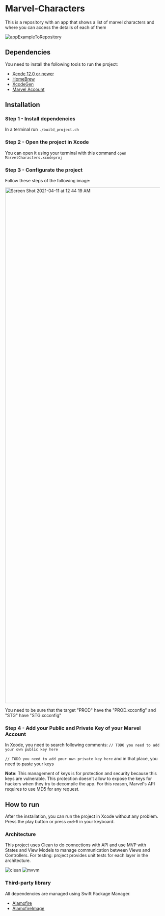 # Marvel-Characters
This is a repository with an app that shows a list of marvel characters and where you can access the details of each of them

![appExampleToRepository](https://user-images.githubusercontent.com/4505476/115136981-f1081580-9fe8-11eb-8c4f-7b6f63110b57.gif)

## Dependencies
You need to install the following tools to run the project:
- [Xcode 12.0 or newer](https://developer.apple.com/download)
- [HomeBrew](https://brew.sh/)
- [XcodeGen](https://github.com/yonaskolb/XcodeGen#installing)
- [Marvel Account](https://developer.marvel.com/)

## Installation

### Step 1 - Install dependencies
In a terminal run `./build_project.sh` 

### Step 2 - Open the project in Xcode
You can open it using your terminal with this command `open MarvelCharacters.xcodeproj`

### Step 3 - Configurate the project
Follow these steps of the following image:

<img width="1680" alt="Screen Shot 2021-04-11 at 12 44 19 AM" src="https://user-images.githubusercontent.com/4505476/115137783-bce32380-9fed-11eb-8120-ee29b72f14bd.png">

You need to be sure that the target "PROD" have the "PROD.xcconfig" and "STG" have "STG.xcconfig"

### Step 4 - Add your Public and Private Key of your Marvel Account
In Xcode, you need to search following comments:
`// TODO you need to add your own public key here`

`// TODO you need to add your own private key here`
and in that place, you need to paste your keys

**Note:** This management of keys is for protection and security because this keys are vulnerable. This protection doesn't allow to expose the keys for hackers when they try to decompile the app. For this reason, Marvel's API requires to use MD5 for any request.

## How to run
After the installation, you can run the project in Xcode without any problem. Press the play button or press `cmd+R` in your keyboard.

### Architecture
This project uses Clean to do connections with API and use MVP with States and View Models to manage communication between Views and Controllers. For testing: project provides unit tests for each layer in the architecture.

![clean](https://user-images.githubusercontent.com/4505476/115137836-ff0c6500-9fed-11eb-981a-90104bd5d939.jpeg)
![mvvm](https://user-images.githubusercontent.com/4505476/115137891-498de180-9fee-11eb-9d99-0c1e6958fe6c.jpeg)

### Third-party library
All dependencies are managed using Swift Package Manager.

- [Alamofire](https://github.com/Alamofire/Alamofire)
- [AlamofireImage](https://github.com/Alamofire/AlamofireImage)
